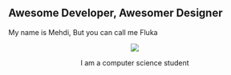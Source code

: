## Awesome Developer, Awesomer Designer
My name is Mehdi, But you can call me Fluka

<div align="center">
  <a href="">
    <img src="https://github.com/mehdibenabdelkader/mehdibenabdelkader/assets/1500x500.jpg?sanitize=true">
  </a>

I am a computer science student


<!--
**Mehdibenabdelkader/Mehdibenabdelkader** is a ✨ _special_ ✨ repository because its `README.md` (this file) appears on your GitHub profile.

Here are some ideas to get you started:

- 🔭 I’m currently working on ...
- 🌱 I’m currently learning ...
- 👯 I’m looking to collaborate on ...
- 🤔 I’m looking for help with ...
- 💬 Ask me about ...
- 📫 How to reach me: ...
- 😄 Pronouns: ...
- ⚡ Fun fact: ...
-->
